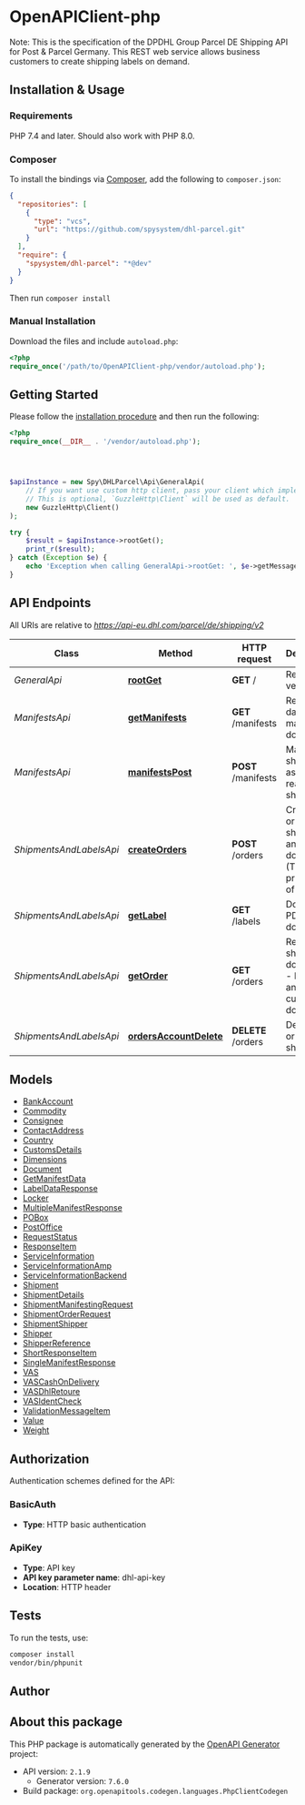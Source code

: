# OpenAPIClient-php

Note: This is the specification of the DPDHL Group Parcel DE Shipping API for Post & Parcel Germany. This REST web service allows business customers to create shipping labels on demand.



## Installation & Usage

### Requirements

PHP 7.4 and later.
Should also work with PHP 8.0.

### Composer

To install the bindings via [Composer](https://getcomposer.org/), add the following to `composer.json`:

```json
{
  "repositories": [
    {
      "type": "vcs",
      "url": "https://github.com/spysystem/dhl-parcel.git"
    }
  ],
  "require": {
    "spysystem/dhl-parcel": "*@dev"
  }
}
```

Then run `composer install`

### Manual Installation

Download the files and include `autoload.php`:

```php
<?php
require_once('/path/to/OpenAPIClient-php/vendor/autoload.php');
```

## Getting Started

Please follow the [installation procedure](#installation--usage) and then run the following:

```php
<?php
require_once(__DIR__ . '/vendor/autoload.php');




$apiInstance = new Spy\DHLParcel\Api\GeneralApi(
    // If you want use custom http client, pass your client which implements `GuzzleHttp\ClientInterface`.
    // This is optional, `GuzzleHttp\Client` will be used as default.
    new GuzzleHttp\Client()
);

try {
    $result = $apiInstance->rootGet();
    print_r($result);
} catch (Exception $e) {
    echo 'Exception when calling GeneralApi->rootGet: ', $e->getMessage(), PHP_EOL;
}

```

## API Endpoints

All URIs are relative to *https://api-eu.dhl.com/parcel/de/shipping/v2*

Class | Method | HTTP request | Description
------------ | ------------- | ------------- | -------------
*GeneralApi* | [**rootGet**](docs/Api/GeneralApi.md#rootget) | **GET** / | Return API version
*ManifestsApi* | [**getManifests**](docs/Api/ManifestsApi.md#getmanifests) | **GET** /manifests | Retrieve daily manifest document
*ManifestsApi* | [**manifestsPost**](docs/Api/ManifestsApi.md#manifestspost) | **POST** /manifests | Mark shipments as being ready for shipping
*ShipmentsAndLabelsApi* | [**createOrders**](docs/Api/ShipmentsAndLabelsApi.md#createorders) | **POST** /orders | Create one or more shipments and their documents. (This is the primary call of the API.)
*ShipmentsAndLabelsApi* | [**getLabel**](docs/Api/ShipmentsAndLabelsApi.md#getlabel) | **GET** /labels | Download PDF document
*ShipmentsAndLabelsApi* | [**getOrder**](docs/Api/ShipmentsAndLabelsApi.md#getorder) | **GET** /orders | Retrieve shipment documents - labels and customs documents
*ShipmentsAndLabelsApi* | [**ordersAccountDelete**](docs/Api/ShipmentsAndLabelsApi.md#ordersaccountdelete) | **DELETE** /orders | Delete one or more shipments

## Models

- [BankAccount](docs/Model/BankAccount.md)
- [Commodity](docs/Model/Commodity.md)
- [Consignee](docs/Model/Consignee.md)
- [ContactAddress](docs/Model/ContactAddress.md)
- [Country](docs/Model/Country.md)
- [CustomsDetails](docs/Model/CustomsDetails.md)
- [Dimensions](docs/Model/Dimensions.md)
- [Document](docs/Model/Document.md)
- [GetManifestData](docs/Model/GetManifestData.md)
- [LabelDataResponse](docs/Model/LabelDataResponse.md)
- [Locker](docs/Model/Locker.md)
- [MultipleManifestResponse](docs/Model/MultipleManifestResponse.md)
- [POBox](docs/Model/POBox.md)
- [PostOffice](docs/Model/PostOffice.md)
- [RequestStatus](docs/Model/RequestStatus.md)
- [ResponseItem](docs/Model/ResponseItem.md)
- [ServiceInformation](docs/Model/ServiceInformation.md)
- [ServiceInformationAmp](docs/Model/ServiceInformationAmp.md)
- [ServiceInformationBackend](docs/Model/ServiceInformationBackend.md)
- [Shipment](docs/Model/Shipment.md)
- [ShipmentDetails](docs/Model/ShipmentDetails.md)
- [ShipmentManifestingRequest](docs/Model/ShipmentManifestingRequest.md)
- [ShipmentOrderRequest](docs/Model/ShipmentOrderRequest.md)
- [ShipmentShipper](docs/Model/ShipmentShipper.md)
- [Shipper](docs/Model/Shipper.md)
- [ShipperReference](docs/Model/ShipperReference.md)
- [ShortResponseItem](docs/Model/ShortResponseItem.md)
- [SingleManifestResponse](docs/Model/SingleManifestResponse.md)
- [VAS](docs/Model/VAS.md)
- [VASCashOnDelivery](docs/Model/VASCashOnDelivery.md)
- [VASDhlRetoure](docs/Model/VASDhlRetoure.md)
- [VASIdentCheck](docs/Model/VASIdentCheck.md)
- [ValidationMessageItem](docs/Model/ValidationMessageItem.md)
- [Value](docs/Model/Value.md)
- [Weight](docs/Model/Weight.md)

## Authorization

Authentication schemes defined for the API:
### BasicAuth

- **Type**: HTTP basic authentication

### ApiKey

- **Type**: API key
- **API key parameter name**: dhl-api-key
- **Location**: HTTP header


## Tests

To run the tests, use:

```bash
composer install
vendor/bin/phpunit
```

## Author



## About this package

This PHP package is automatically generated by the [OpenAPI Generator](https://openapi-generator.tech) project:

- API version: `2.1.9`
    - Generator version: `7.6.0`
- Build package: `org.openapitools.codegen.languages.PhpClientCodegen`
